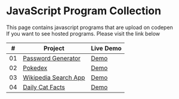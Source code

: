 # JavaScript Program Collection

This page contains javascript programs that are upload on codepen <br>
If you want to see hosted programs. Please visit the link below

|  #  | Project                                                                | Live Demo                                                |
| :-: | ---------------------------------------------------------------------- | -------------------------------------------------------- |
| 01  | [Password Generator](https://github.com/rasyidzkun/password-generator) | [Demo](https://rasyidzkun.github.io/password-generator/) |
| 02  | [Pokedex](https://github.com/rasyidzkun/pokedex)                       | [Demo](https://rasyidzkun.github.io/pokedex/)            |
| 03  | [Wikipedia Search App](https://github.com/rasyidzkun/wikipedia)        | [Demo](https://rasyidzkun.github.io/wikipedia/)          |
| 04  | [Daily Cat Facts](https://github.com/rasyidzkun/cat-facts)             | [Demo](https://rasyidzkun.github.io/cat-facts/)          |
